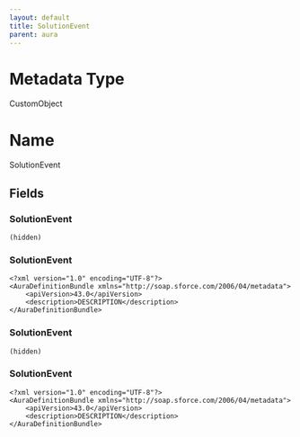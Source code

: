 ```yaml
---
layout: default
title: SolutionEvent
parent: aura
---
```

# Metadata Type
CustomObject

# Name
SolutionEvent
## Fields
### SolutionEvent

```
(hidden)
```
### SolutionEvent

```
<?xml version="1.0" encoding="UTF-8"?>
<AuraDefinitionBundle xmlns="http://soap.sforce.com/2006/04/metadata">
    <apiVersion>43.0</apiVersion>
    <description>DESCRIPTION</description>
</AuraDefinitionBundle>
```
### SolutionEvent

```
(hidden)
```
### SolutionEvent

```
<?xml version="1.0" encoding="UTF-8"?>
<AuraDefinitionBundle xmlns="http://soap.sforce.com/2006/04/metadata">
    <apiVersion>43.0</apiVersion>
    <description>DESCRIPTION</description>
</AuraDefinitionBundle>
```
